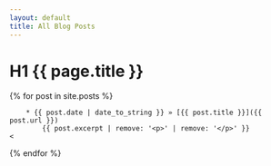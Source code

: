 ```yaml
---
layout: default
title: All Blog Posts
---
```

# H1 {{ page.title }}

{% for post in site.posts %}

        * {{ post.date | date_to_string }} » [{{ post.title }}]({{ post.url }})
            {{ post.excerpt | remove: '<p>' | remove: '</p>' }}
    <
{% endfor %}